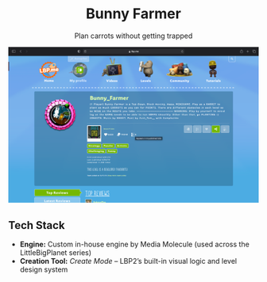 <div align="center">

# Bunny Farmer

Plan carrots without getting trapped

![preview](./stats.svg)

</div>

## Tech Stack

- **Engine:** Custom in-house engine by Media Molecule (used across the LittleBigPlanet series)
- **Creation Tool:** _Create Mode_ – LBP2’s built-in visual logic and level design system
